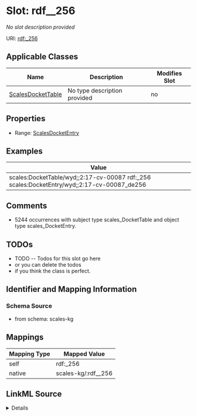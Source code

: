 

# Slot: rdf__256


_No slot description provided_





URI: [rdf:_256](http://www.w3.org/1999/02/22-rdf-syntax-ns#_256)



<!-- no inheritance hierarchy -->





## Applicable Classes

| Name | Description | Modifies Slot |
| --- | --- | --- |
| [ScalesDocketTable](../classes/ScalesDocketTable.md) | No type description provided |  no  |







## Properties

* Range: [ScalesDocketEntry](../classes/ScalesDocketEntry.md)






## Examples

| Value |
| --- |
| scales:DocketTable/wyd;;2:17-cv-00087 rdf:_256 scales:DocketEntry/wyd;;2:17-cv-00087_de256 |

## Comments

* 5244 occurrences with subject type scales_DocketTable and object type scales_DocketEntry.

## TODOs

* TODO -- Todos for this slot go here
* or you can delete the todos
* if you think the class is perfect.

## Identifier and Mapping Information







### Schema Source


* from schema: scales-kg




## Mappings

| Mapping Type | Mapped Value |
| ---  | ---  |
| self | rdf:_256 |
| native | scales-kg/:rdf__256 |




## LinkML Source

<details>
```yaml
name: rdf__256
description: No slot description provided
todos:
- TODO -- Todos for this slot go here
- or you can delete the todos
- if you think the class is perfect.
comments:
- 5244 occurrences with subject type scales_DocketTable and object type scales_DocketEntry.
examples:
- value: scales:DocketTable/wyd;;2:17-cv-00087 rdf:_256 scales:DocketEntry/wyd;;2:17-cv-00087_de256
from_schema: scales-kg
rank: 1000
slot_uri: rdf:_256
alias: rdf__256
domain_of:
- scales_DocketTable
range: scales_DocketEntry

```
</details>